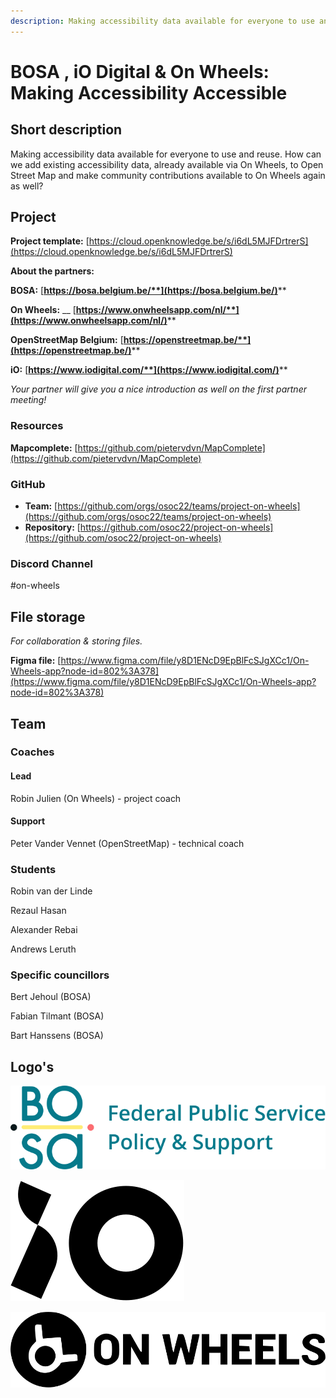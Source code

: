 ```yaml
---
description: Making accessibility data available for everyone to use and reuse.
---
```


# BOSA , iO Digital & On Wheels: Making Accessibility Accessible

## Short description

Making accessibility data available for everyone to use and reuse. How can we add existing accessibility data, already available via On Wheels, to Open Street Map and make community contributions available to On Wheels again as well?

## Project

**Project template:** [https://cloud.openknowledge.be/s/i6dL5MJFDrtrerS](https://cloud.openknowledge.be/s/i6dL5MJFDrtrerS)

**About the partners:**

**BOSA:** [**https://bosa.belgium.be/**](https://bosa.belgium.be/)****

**On Wheels:** __ [**https://www.onwheelsapp.com/nl/**](https://www.onwheelsapp.com/nl/)****

**OpenStreetMap Belgium:** [**https://openstreetmap.be/**](https://openstreetmap.be/)****

**iO:** [**https://www.iodigital.com/**](https://www.iodigital.com/)****

_Your partner will give you a nice introduction as well on the first partner meeting!_

### Resources

**Mapcomplete:** [https://github.com/pietervdvn/MapComplete](https://github.com/pietervdvn/MapComplete)

### GitHub

* **Team:** [https://github.com/orgs/osoc22/teams/project-on-wheels](https://github.com/orgs/osoc22/teams/project-on-wheels)
* **Repository:** [https://github.com/osoc22/project-on-wheels](https://github.com/osoc22/project-on-wheels)

### **Discord Channel**

\#on-wheels

## File storage

_For collaboration & storing files._&#x20;

**Figma file:** [https://www.figma.com/file/y8D1ENcD9EpBlFcSJgXCc1/On-Wheels-app?node-id=802%3A378](https://www.figma.com/file/y8D1ENcD9EpBlFcSJgXCc1/On-Wheels-app?node-id=802%3A378)

## Team

### Coaches

#### Lead

Robin Julien (On Wheels) - project coach&#x20;

#### Support

Peter Vander Vennet (OpenStreetMap) - technical coach

### Students

Robin van der Linde

Rezaul Hasan

Alexander Rebai

Andrews Leruth

### Specific councillors

Bert Jehoul (BOSA)

Fabian Tilmant (BOSA)

Bart Hanssens (BOSA)

## Logo's

![BOSA logo SVG](../.gitbook/assets/logo-bosa.svg)

![Logo iO Digital SVG](../.gitbook/assets/logo-iO.svg)

![Logo OnWheels SVG](../.gitbook/assets/logo-onwheels.svg)

